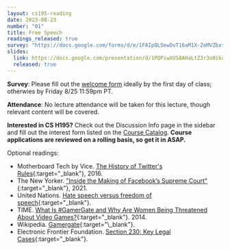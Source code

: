 ```yaml
---
layout: cs195-reading
date: 2023-08-23
number: "01"
title: Free Speech
readings_released: true
survey: "https://docs.google.com/forms/d/e/1FAIpQLSewDuT16aM1X-ZeMVZbxtNLXlBH8inuHwqoxJDaKrXqT56_zQ/viewform?usp=sf_link"
slides:
  link: https://docs.google.com/presentation/d/1PQPiwXUS8AHaLtZ3r3o0ikr9_aayGU8EpSyrxqVKPpg/edit?usp=sharing
  released: true
---
```


**Survey**: Please fill out the [welcome form]({{page.survey}}) ideally by the first day of class; otherwies by Friday 8/25 11:59pm PT.

**Attendance**: No lecture attendance will be taken for this lecture, though relevant content will be covered.

**Interested in CS H195?** Check out the Discussion Info page in the sidebar and fill out the interest form listed on the [Course Catalog](https://classes.berkeley.edu/content/2023-fall-compsci-h195-001-lec-001). **Course applications are reviewed on a rolling basis, so get it in ASAP.**

Optional readings:

- Motherboard Tech by Vice. [The History of Twitter's Rules](https://www.vice.com/en/article/z43xw3/the-history-of-twitters-rules){:target="\_blank"}, 2016.
- The New Yorker. ["Inside the Making of Facebook’s Supreme Court"](https://www.newyorker.com/tech/annals-of-technology/inside-the-making-of-facebooks-supreme-court){:target="\_blank"}, 2021.
- United Nations. [Hate speech versus freedom of speech](https://www.un.org/en/hate-speech/understanding-hate-speech/hate-speech-versus-freedom-of-speech){:target="\_blank"}.
- TIME. [What Is #GamerGate and Why Are Women Being Threatened About Video Games?](https://time.com/3510381/gamergate-faq/){:target="\_blank"}. 2014.
- Wikipedia. [Gamergate](https://en.wikipedia.org/wiki/Gamergate_(harassment_campaign)){:target="\_blank"}.
- Electronic Frontier Foundation. [Section 230: Key Legal Cases](https://www.eff.org/issues/cda230/legal){:target="\_blank"}.

